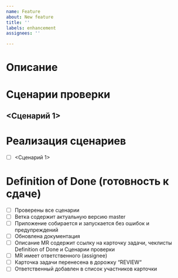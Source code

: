 ```yaml
---
name: Feature
about: New feature
title: ''
labels: enhancement
assignees: ''

---
```


# Описание

# Сценарии проверки

## <Сценарий 1>

# Реализация сценариев

- [ ]  <Сценарий 1>

# Definition of Done (готовность к сдаче)

- [ ]  Проверены все сценарии
- [ ]  Ветка содержит актуальную версию master
- [ ]  Приложение собирается и запускается без ошибок и предупреждений
- [ ]  Обновлена документация
- [ ]  Описание MR содержит ссылку на карточку задачи, чеклисты Definition of Done и Сценарии проверки
- [ ]  MR имеет ответственного (assignee)
- [ ]  Карточка задачи перенесена в дорожку “REVIEW“
- [ ]  Ответственный добавлен в список участников карточки
